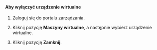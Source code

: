 #### Aby wyłączyć urządzenie wirtualne

1. Zaloguj się do portalu zarządzania.

2. Kliknij pozycję **Maszyny wirtualne**, a następnie wybierz urządzenie wirtualne.

3. Kliknij pozycję **Zamknij**.


<!--HONumber=Sep16_HO3-->


